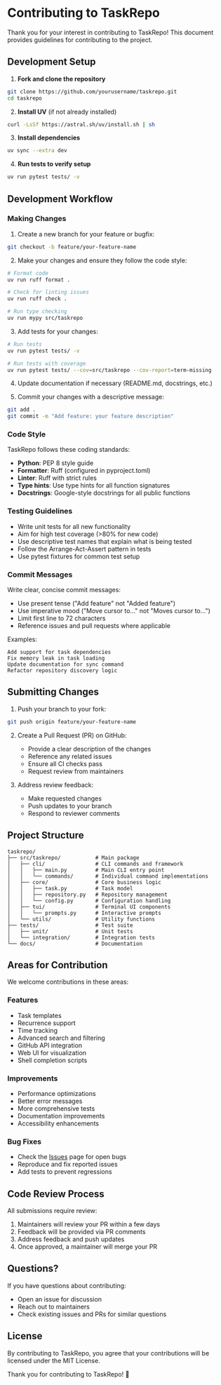 # Contributing to TaskRepo

Thank you for your interest in contributing to TaskRepo! This document provides guidelines for contributing to the project.

## Development Setup

1. **Fork and clone the repository**

```bash
git clone https://github.com/yourusername/taskrepo.git
cd taskrepo
```

2. **Install UV** (if not already installed)

```bash
curl -LsSf https://astral.sh/uv/install.sh | sh
```

3. **Install dependencies**

```bash
uv sync --extra dev
```

4. **Run tests to verify setup**

```bash
uv run pytest tests/ -v
```

## Development Workflow

### Making Changes

1. Create a new branch for your feature or bugfix:

```bash
git checkout -b feature/your-feature-name
```

2. Make your changes and ensure they follow the code style:

```bash
# Format code
uv run ruff format .

# Check for linting issues
uv run ruff check .

# Run type checking
uv run mypy src/taskrepo
```

3. Add tests for your changes:

```bash
# Run tests
uv run pytest tests/ -v

# Run tests with coverage
uv run pytest tests/ --cov=src/taskrepo --cov-report=term-missing
```

4. Update documentation if necessary (README.md, docstrings, etc.)

5. Commit your changes with a descriptive message:

```bash
git add .
git commit -m "Add feature: your feature description"
```

### Code Style

TaskRepo follows these coding standards:

- **Python**: PEP 8 style guide
- **Formatter**: Ruff (configured in pyproject.toml)
- **Linter**: Ruff with strict rules
- **Type hints**: Use type hints for all function signatures
- **Docstrings**: Google-style docstrings for all public functions

### Testing Guidelines

- Write unit tests for all new functionality
- Aim for high test coverage (>80% for new code)
- Use descriptive test names that explain what is being tested
- Follow the Arrange-Act-Assert pattern in tests
- Use pytest fixtures for common test setup

### Commit Messages

Write clear, concise commit messages:

- Use present tense ("Add feature" not "Added feature")
- Use imperative mood ("Move cursor to..." not "Moves cursor to...")
- Limit first line to 72 characters
- Reference issues and pull requests where applicable

Examples:
```
Add support for task dependencies
Fix memory leak in task loading
Update documentation for sync command
Refactor repository discovery logic
```

## Submitting Changes

1. Push your branch to your fork:

```bash
git push origin feature/your-feature-name
```

2. Create a Pull Request (PR) on GitHub:
   - Provide a clear description of the changes
   - Reference any related issues
   - Ensure all CI checks pass
   - Request review from maintainers

3. Address review feedback:
   - Make requested changes
   - Push updates to your branch
   - Respond to reviewer comments

## Project Structure

```
taskrepo/
├── src/taskrepo/           # Main package
│   ├── cli/                # CLI commands and framework
│   │   ├── main.py         # Main CLI entry point
│   │   └── commands/       # Individual command implementations
│   ├── core/               # Core business logic
│   │   ├── task.py         # Task model
│   │   ├── repository.py   # Repository management
│   │   └── config.py       # Configuration handling
│   ├── tui/                # Terminal UI components
│   │   └── prompts.py      # Interactive prompts
│   └── utils/              # Utility functions
├── tests/                  # Test suite
│   ├── unit/               # Unit tests
│   └── integration/        # Integration tests
└── docs/                   # Documentation
```

## Areas for Contribution

We welcome contributions in these areas:

### Features
- Task templates
- Recurrence support
- Time tracking
- Advanced search and filtering
- GitHub API integration
- Web UI for visualization
- Shell completion scripts

### Improvements
- Performance optimizations
- Better error messages
- More comprehensive tests
- Documentation improvements
- Accessibility enhancements

### Bug Fixes
- Check the [Issues](https://github.com/paxcalpt/taskrepo/issues) page for open bugs
- Reproduce and fix reported issues
- Add tests to prevent regressions

## Code Review Process

All submissions require review:

1. Maintainers will review your PR within a few days
2. Feedback will be provided via PR comments
3. Address feedback and push updates
4. Once approved, a maintainer will merge your PR

## Questions?

If you have questions about contributing:

- Open an issue for discussion
- Reach out to maintainers
- Check existing issues and PRs for similar questions

## License

By contributing to TaskRepo, you agree that your contributions will be licensed under the MIT License.

Thank you for contributing to TaskRepo! 🎉
